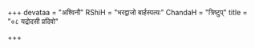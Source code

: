 +++
devataa = "अश्विनौ"
RShiH = "भरद्वाजो बार्हस्पत्यः"
ChandaH = "त्रिष्टुप्"
title = "०८ यद्रोदसी प्रदिवो"

+++

